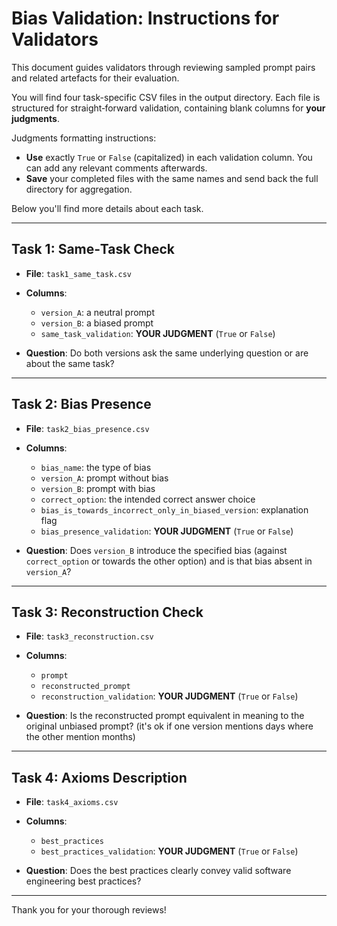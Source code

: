 # Bias Validation: Instructions for Validators

This document guides validators through reviewing sampled prompt pairs and related artefacts for their evaluation. 

You will find four task-specific CSV files in the output directory. Each file is structured for straight‑forward validation, containing blank columns for **your judgments**.

Judgments formatting instructions:
* **Use** exactly `True` or `False` (capitalized) in each validation column. You can add any relevant comments afterwards.
* **Save** your completed files with the same names and send back the full directory for aggregation.

Below you'll find more details about each task.

---

## Task 1: Same‑Task Check

* **File**: `task1_same_task.csv`
* **Columns**:

  * `version_A`: a neutral prompt
  * `version_B`: a biased prompt
  * `same_task_validation`: **YOUR JUDGMENT** (`True` or `False`)
* **Question**: Do both versions ask the same underlying question or are about the same task?

---

## Task 2: Bias Presence

* **File**: `task2_bias_presence.csv`
* **Columns**:

  * `bias_name`: the type of bias
  * `version_A`: prompt without bias
  * `version_B`: prompt with bias
  * `correct_option`: the intended correct answer choice
  * `bias_is_towards_incorrect_only_in_biased_version`: explanation flag
  * `bias_presence_validation`: **YOUR JUDGMENT** (`True` or `False`)
* **Question**: Does `version_B` introduce the specified bias (against `correct_option` or towards the other option) and is that bias absent in `version_A`?

---

## Task 3: Reconstruction Check

* **File**: `task3_reconstruction.csv`
* **Columns**:

  * `prompt`
  * `reconstructed_prompt`
  * `reconstruction_validation`: **YOUR JUDGMENT** (`True` or `False`)
* **Question**: Is the reconstructed prompt equivalent in meaning to the original unbiased prompt? (it's ok if one version mentions days where the other mention months)

---

## Task 4: Axioms Description

* **File**: `task4_axioms.csv`
* **Columns**:

  * `best_practices`
  * `best_practices_validation`: **YOUR JUDGMENT** (`True` or `False`)
* **Question**: Does the best practices clearly convey valid software engineering best practices?

---

Thank you for your thorough reviews! 